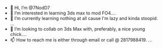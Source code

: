 - 👋 Hi, I’m @7NodD7
- 👀 I’m interested in learning 3ds max to mod FO4....
- 🌱 I’m currently learning nothing at all cause I'm lazy and kinda stoopid. ...
- 💞️ I’m looking to collab on 3ds Max with, preferably, a nice young chick....
- 📫 How to reach me is either through email or call @ 2817988419. ...

<!---
7NodD7/7NodD7 is a ✨ special ✨ repository because its `README.md` (this file) appears on your GitHub profile.
You can click the Preview link to take a look at your changes.
--->
